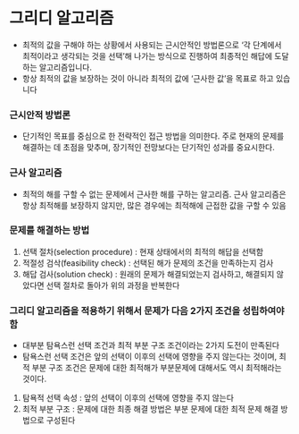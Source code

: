 # 그리디 알고리즘

- 최적의 값을 구해야 하는 상황에서 사용되는 근시안적인 방법론으로 ‘각 단계에서 최적이라고 생각되는 것을 선택’해 나가는 방식으로 진행하여 최종적인 해답에 도달하는 알고리즘입니다.
- 항상 최적의 값을 보장하는 것이 아니라 최적의 값에 ‘근사한 값’을 목표로 하고 있습니다

### 근시안적 방법론

- 단기적인 목표를 중심으로 한 전략적인 접근 방법을 의미한다. 주로 현재의 문제를 해결하는 데 초점을 맞추며, 장기적인 전망보다는 단기적인 성과를 중요시한다.

### 근사 알고리즘

- 최적의 해를 구할 수 없는 문제에서 근사한 해를 구하는 알고리즘. 근사 알고리즘은 항상 최적해를 보장하지 않지만, 많은 경우에는 최적해에 근접한 값을 구할 수 있음

### 문제를 해결하는 방법

1. 선택 절차(selection procedure) : 현재 상태에서의 최적의 해답을 선택함
2. 적절성 검삭(feasibility check) : 선택된 해가 문제의 조건을 만족하는지 검사
3. 해답 검사(solution check) : 원래의 문제가 해결되었는지 검사하고, 해결되지 않았다면 선택 절차로 돌아가 위의 과정을 반복한다

### 그리디 알고리즘을 적용하기 위해서 문제가 다음 2가지 조건을 성립하여야 함

- 대부분 탐욕스런 선택 조건과 최적 부분 구조 조건이라는 2가지 도전이 만족된다
- 탐욕스런 선택 조건은 앞의 선택이 이후의 선택에 영향을 주지 않는다는 것이며, 최적 부분 구조 조건은 문제에 대한 최적해가 부분문제에 대해서도 역시 최적해라는 것이다.
1. 탐욕적 선택 속성 : 앞의 선택이 이후의 선택에 영향을 주지 않는다
2. 최적 부분 구조 : 문제에 대한 최종 해결 방법은 부분 문제에 대한 최적 문제 해결 방법으로 구성된다